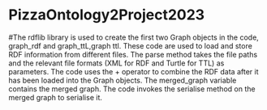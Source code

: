 # PizzaOntology2Project2023



#The rdflib library is used to create the first two Graph objects in the code, graph_rdf and graph_ttL,graph ttl. These code are used to load and store RDF information from different files. The parse method takes the file paths and the relevant file formats (XML for RDF and Turtle for TTL) as parameters. The code uses the + operator to combine the RDF data after it has been loaded into the Graph objects. The merged_graph variable contains the merged graph. The code invokes the serialise method on the merged graph to serialise it.
